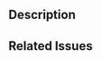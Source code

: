 <!--
Please read the [Code of Conduct](https://github.com/nodejs/nodejs.dev/blob/master/CODE_OF_CONDUCT.md) and the [Contributing Guidelines](https://github.com/nodejs/nodejs.dev/blob/master/CONTRIBUTING.md) before opening a pull request.
-->

## Description

<!-- Write a brief description of the changes introduced by this PR -->

## Related Issues

<!--
  Link to the issue that is fixed by this PR (if there is one)
  e.g. Fixes #1234, Addresses #1234, Related to #1234, etc.
-->

<!--
  If you want to generate a preview of this PR on our staging server please
  make a comment on the Pull-Request with the text `/preview`
 -->
